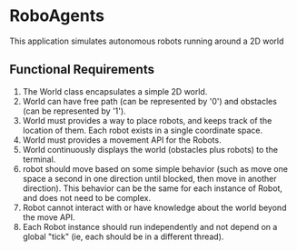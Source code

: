 # RoboAgents
This application simulates autonomous robots running around a 2D world

## Functional Requirements
1. The World class encapsulates a simple 2D world.
2. World can have free path (can be represented by '0') and obstacles (can be represented by '1').
3. World must provides a way to place robots, and keeps track of the location of them. Each robot exists in a single coordinate space. 
4. World must provides a movement API for the Robots.
5. World continuously displays the world (obstacles plus robots) to the terminal.
6. robot should move based on some simple behavior (such as move one space a second in one direction until blocked, then move in another direction). This behavior can be the same for each instance of Robot, and does not need to be complex.
7. Robot cannot interact with or have knowledge about the world beyond the move API.
8. Each Robot instance should run independently and not depend on a global "tick" (ie, each should be in a different thread).
